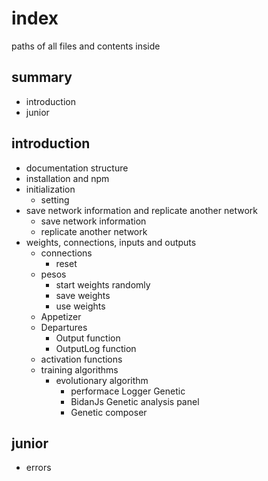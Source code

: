 # index


paths of all files and contents inside


## summary


 - introduction
 - junior
## introduction
 + documentation structure
+ installation and npm
+ initialization
   - setting
+ save network information and replicate another network
   - save network information
   - replicate another network
+ weights, connections, inputs and outputs
   - connections
      * reset
   - pesos
      * start weights randomly
      * save weights
      * use weights
   - Appetizer
   - Departures
      * Output function
      * OutputLog function
   - activation functions
   - training algorithms
      * evolutionary algorithm
        - performace Logger Genetic
        - BidanJs Genetic analysis panel
        - Genetic composer


## junior
 + errors
